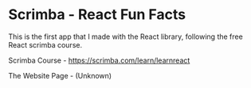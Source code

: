 # Scrimba - React Fun Facts

This is the first app that I made with the React library, following the free React scrimba course.

Scrimba Course - https://scrimba.com/learn/learnreact

The Website Page - (Unknown)
